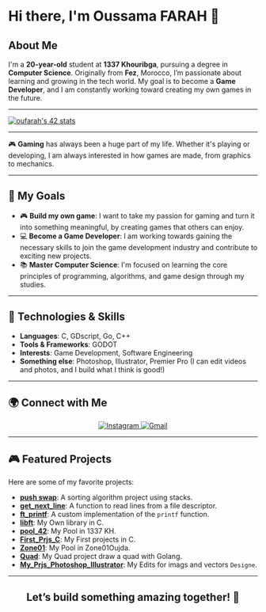 # Hi there, I'm Oussama FARAH 👋

## About Me

I'm a **20-year-old** student at **1337 Khouribga**, pursuing a degree in **Computer Science**. Originally from **Fez**, Morocco, I’m passionate about learning and growing in the tech world. My goal is to become a **Game Developer**, and I am constantly working toward creating my own games in the future.

---

   [![oufarah's 42 stats](https://badge.mediaplus.ma/binary/oufarah)](https://github.com/oakoudad/badge42)

---
🎮 **Gaming** has always been a huge part of my life. Whether it's playing or developing, I am always interested in how games are made, from graphics to mechanics.

---

## 🚀 My Goals

- 🎮 **Build my own game**: I want to take my passion for gaming and turn it into something meaningful, by creating games that others can enjoy.
- 💻 **Become a Game Developer**: I am working towards gaining the necessary skills to join the game development industry and contribute to exciting new projects.
- 📚 **Master Computer Science**: I'm focused on learning the core principles of programming, algorithms, and game design through my studies.

---

## 🔧 Technologies & Skills

- **Languages**: C, GDscript, Go, C++
- **Tools & Frameworks**: GODOT
- **Interests**: Game Development, Software Engineering
- **Something else**: Photoshop, Illustrator, Premier Pro (I can edit videos and photos, and I build what I think is good!)

---

## 🌍 Connect with Me

<div align="center">
  <a href="https://www.instagram.com/oussama._.farah/">
    <img src="https://img.shields.io/badge/Instagram-%23E4405F.svg?style=for-the-badge&logo=Instagram&logoColor=white" alt="Instagram">
  </a>
  <a href="mailto:oussama05farah@gmail.com">
    <img src="https://img.shields.io/badge/Gmail-D14836?style=for-the-badge&logo=gmail&logoColor=white" alt="Gmail">
  </a>
</div>

---

## 🎮 Featured Projects

Here are some of my favorite projects:

- **[push swap](https://github.com/oussama-fa/push_swap_42)**: A sorting algorithm project using stacks.
- **[get_next_line](https://github.com/oussama-fa/First_Prjs_C)**: A function to read lines from a file descriptor.
- **[ft_printf](https://github.com/oussama-fa/First_Prjs_C)**: A custom implementation of the `printf` function.
- **[libft](https://github.com/oussama-fa/libft_42)**: My Own library in C.
- **[pool_42](https://github.com/oussama-fa/Pool_42)**: My Pool in 1337 KH.
- **[First_Prjs_C](https://github.com/oussama-fa/First_Prjs_C)**: My First projects in C.
- **[Zone01](https://github.com/oussama-fa/Zone01)**: My Pool in Zone01Oujda.
- **[Quad](https://github.com/oussama-fa/Quad)**: My Quad project draw a quad with Golang.
- **[My_Prjs_Photoshop_Illustrator](https://github.com/oussama-fa/My_Prjs_Photoshop_Illustrator)**: My Edits for imags and vectors `Designe`.

---

<div align="center">
  <h2>Let’s build something amazing together! 🚀</h2>
</div>